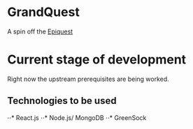 # GrandQuest
A spin off the [Epiquest](https://github.com/JohnCdf/TheEpiquestRep)

# Current stage of development
Right now the upstream prerequisites are being worked.

## Technologies to be used
⋅⋅* React.js
⋅⋅* Node.js/ MongoDB
⋅⋅* GreenSock